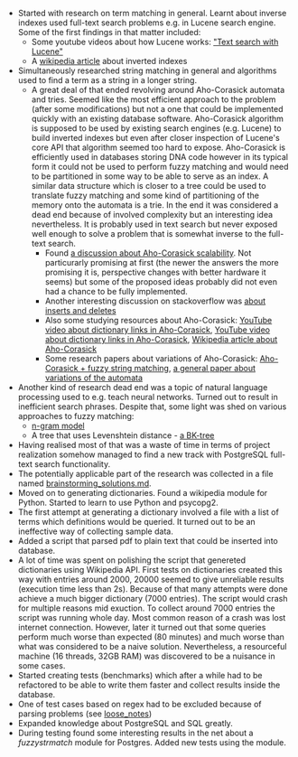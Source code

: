* Started with research on term matching in general. Learnt about inverse indexes used full-text search problems e.g. in Lucene search engine. Some of the first findings in that matter included:
  * Some youtube videos about how Lucene works: ["Text search with Lucene"](https://www.youtube.com/watch?v=x37B_lCi_gc)
  * A [wikipedia article](https://en.wikipedia.org/wiki/Inverted_index) about inverted indexes
* Simultaneously researched string matching in general and algorithms used to find a term as a string in a longer string.
  * A great deal of that ended revolving around Aho-Corasick automata and tries. Seemed like the most efficient approach to the problem (after some modifications) but not a one that could be implemented quickly with an existing database software. Aho-Corasick algorithm is supposed to be used by existing search engines (e.g. Lucene) to build inverted indexes but even after closer inspection of Lucene's core API that algorithm seemed too hard to expose. Aho-Corasick is efficiently used in databases storing DNA code however in its typical form it could not be used to perform fuzzy matching and would need to be partitioned in some way to be able to serve as an index. A similar data structure which is closer to a tree could be used to translate fuzzy matching and some kind of partitioning of the memory onto the automata is a trie. In the end it was considered a dead end because of involved complexity but an interesting idea nevertheless. It is probably used in text search but never exposed well enough to solve a problem that is somewhat inverse to the full-text search.
    * Found [a discussion about Aho-Corasick scalability](https://stackoverflow.com/questions/5133916/scalability-of-aho-corasick). Not particurarly promising at first (the newer the answers the more promising it is, perspective changes with better hardware it seems) but some of the proposed ideas probably did not even had a chance to be fully implemented.
    * Another interesting discussion on stackoverflow was [about inserts and deletes](https://stackoverflow.com/questions/53288664/updating-an-aho-corasick-trie-in-the-face-of-inserts-and-deletes)
    * Also some studying resources about Aho-Corasick: [YouTube video about dictionary links in Aho-Corasick](https://www.youtube.com/watch?v=O7_w001f58c), [YouTube video about dictionary links in Aho-Corasick](https://www.youtube.com/watch?v=OFKxWFew_L0), [Wikipedia article about Aho-Corasick](https://en.wikipedia.org/wiki/Aho%E2%80%93Corasick_algorithm)
    * Some research papers about variations of Aho-Corasick: [Aho-Corasick + fuzzy string matching](https://cs.stackexchange.com/questions/93339/a-fuzzy-string-matching-algorithm-for-finding-all-occurrences-from-a-set-of-stri), [a general paper about variations of the automata](https://dl.acm.org/doi/abs/10.1145/3200842.3200850)
* Another kind of research dead end was a topic of natural language processing used to e.g. teach neural networks. Turned out to result in inefficient search phrases. Despite that, some light was shed on various approaches to fuzzy matching:
  * [n-gram model](https://en.wikipedia.org/wiki/N-gram#Applications_and_considerations)
  * A tree that uses Levenshtein distance - [a BK-tree](https://signal-to-noise.xyz/post/bk-tree/)
* Having realised most of that was a waste of time in terms of project realization somehow managed to find a new track with PostgreSQL full-text search functionality.
* The potentially applicable part of the research was collected in a file named [brainstorming_solutions.md](brainstorming_solutions.md).
* Moved on to generating dictionaries. Found a wikipedia module for Python. Started to learn to use Python and psycopg2. 
* The first attempt at generating a dictionary involved a file with a list of terms which definitions would be queried. It turned out to be an ineffective way of collecting sample data.
* Added a script that parsed pdf to plain text that could be inserted into database.
* A lot of time was spent on polishing the script that genereted dictionaries using Wikipedia API. First tests on dictionaries created this way with entries around 2000, 20000 seemed to give unreliable results (execution time less than 2s). Because of that many attempts were done achieve a much bigger dictionary (7000 entries). The script would crash for multiple reasons mid exuction. To collect around 7000 entries the script was running whole day. Most common reason of a crash was lost internet connection. However, later it turned out that some queries perform much worse than expected (80 minutes) and much worse than what was considered to be a naive solution. Nevertheless, a resourceful machine (16 threads, 32GB RAM) was discovered to be a nuisance in some cases.
* Started creating tests (benchmarks) which after a while had to be refactored to be able to write them faster and collect results inside the database.
* One of test cases based on regex had to be excluded because of parsing problems (see [loose_notes](loose_notes.md))
* Expanded knowledge about PostgreSQL and SQL greatly.
* During testing found some interesting results in the net about a _fuzzystrmatch_ module for Postgres. Added new tests using the module.
